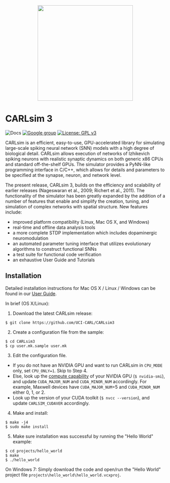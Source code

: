 <div align="center">
	<img src="http://socsci.uci.edu/~jkrichma/CARL-Logo-small.jpg" style="width: 300px"/>
</div>

# CARLsim 3

![Docs](https://img.shields.io/badge/docs-v3.1.2-green.svg)
[![Google group](https://img.shields.io/badge/Google-Discussion%20group-lightgrey.svg)](https://groups.google.com/d/forum/opencv-python-blueprints)
[![License: GPL v3](https://img.shields.io/badge/License-GPL%20v3-blue.svg)](http://www.gnu.org/licenses/gpl-3.0)

CARLsim is an efficient, easy-to-use, GPU-accelerated library for simulating large-scale spiking neural network (SNN) models with a high degree of biological detail. CARLsim allows execution of networks of Izhikevich spiking neurons with realistic synaptic dynamics on both generic x86 CPUs and standard off-the-shelf GPUs. The simulator provides a PyNN-like programming interface in C/C++, which allows for details and parameters to be specified at the synapse, neuron, and network level.

The present release, CARLsim 3, builds on the efficiency and scalability of earlier releases (Nageswaran et al., 2009; Richert et al., 2011). The functionality of the simulator has been greatly expanded by the addition of a number of features that enable and simplify the creation, tuning, and simulation of complex networks with spatial structure. 
New features include:
- improved platform compatibility (Linux, Mac OS X, and Windows)
- real-time and offline data analysis tools
- a more complete STDP implementation which includes dopaminergic neuromodulation
- an automated parameter tuning interface that utilizes evolutionary algorithms to construct functional SNNs
- a test suite for functional code verification
- an exhaustive User Guide and Tutorials


## Installation

Detailed installation instructions for Mac OS X / Linux / Windows can be found in
our [User Guide](http://www.socsci.uci.edu/~jkrichma/CARLsim/doc/ch1_getting_started.html).

In brief (OS X/Linux):

1. Download the latest CARLsim release:
```
$ git clone https://github.com/UCI-CARL/CARLsim3
```

2. Create a configuration file from the sample:
```
$ cd CARLsim3
$ cp user.mk.sample user.mk
```

3. Edit the configuration file.
  - If you do not have an NVIDIA GPU and want to run CARLsim in `CPU_MODE` only,
    set `CPU_ONLY=1`. Skip to Step 4.
  - Else, look up the [compute capability](https://en.wikipedia.org/wiki/CUDA#GPUs_supported)
    of your NVIDIA GPU (`$ nvidia-smi`), and update `CUDA_MAJOR_NUM` and 
    `CUDA_MINOR_NUM` accordingly.
    For example, Maxwell devices have `CUDA_MAJOR_NUM`=5 and `CUDA_MINOR_NUM`
    either 0, 1, or 2.
  - Look up the version of your CUDA toolkit (`$ nvcc --version`), and update
    `CARLSIM_CUDAVER` accordingly.

4. Make and install:
```
$ make -j4
$ sudo make install
```

5. Make sure installation was successful by running the "Hello World" example:
```
$ cd projects/hello_world
$ make
$ ./hello_world
```

On Windows 7: Simply download the code and open/run the "Hello World" project file
`projects\hello_world\hello_world.vcxproj`.

